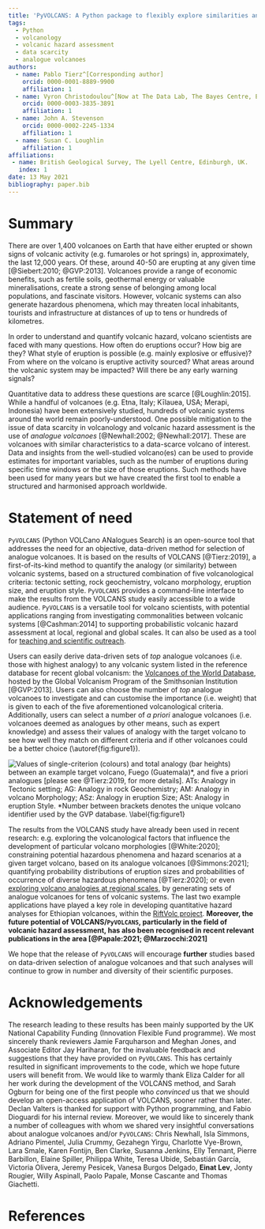 ```yaml
---
title: 'PyVOLCANS: A Python package to flexibly explore similarities and differences between volcanic systems'
tags:
  - Python
  - volcanology
  - volcanic hazard assessment
  - data scarcity
  - analogue volcanoes
authors:
  - name: Pablo Tierz^[Corresponding author]
    orcid: 0000-0001-8889-9900
    affiliation: 1
  - name: Vyron Christodoulou^[Now at The Data Lab, The Bayes Centre, Edinburgh, UK]
    orcid: 0000-0003-3835-3891
    affiliation: 1
  - name: John A. Stevenson
    orcid: 0000-0002-2245-1334
    affiliation: 1
  - name: Susan C. Loughlin
    affiliation: 1
affiliations:
 - name: British Geological Survey, The Lyell Centre, Edinburgh, UK.
   index: 1
date: 13 May 2021
bibliography: paper.bib
---
```


# Summary

There are over 1,400 volcanoes on Earth that have either erupted or shown signs of volcanic activity (e.g. fumaroles or hot springs) in, approximately, the last 12,000 years.
Of these, around 40-50 are erupting at any given time [@Siebert:2010; @GVP:2013].
Volcanoes provide a range of economic benefits, such as fertile soils, geothermal energy or valuable mineralisations, create a strong sense of belonging among local populations, and fascinate visitors.
However, volcanic systems can also generate hazardous phenomena, which may threaten local inhabitants, tourists and infrastructure at distances of up to tens or hundreds of kilometres.

In order to understand and quantify volcanic hazard, volcano scientists are faced with many questions.
How often do eruptions occur?
How big are they?
What style of eruption is possible (e.g. mainly explosive or effusive)?
From where on the volcano is eruptive activity sourced?
What areas around the volcanic system may be impacted?
Will there be any early warning signals?

Quantitative data to address these questions are scarce [@Loughlin:2015].
While a handful of volcanoes (e.g. Etna, Italy; Kīlauea, USA; Merapi, Indonesia) have been extensively studied, hundreds of volcanic systems around the world remain poorly-understood.
One possible mitigation to the issue of data scarcity in volcanology and volcanic hazard assessment is the use of _analogue volcanoes_ [@Newhall:2002; @Newhall:2017].
These are volcanoes with similar characteristics to a data-scarce volcano of interest.
Data and insights from the well-studied volcano(es) can be used to provide estimates for important variables, such as the number of eruptions during specific time windows or the size of those eruptions. Such methods have been used for many years but we have created the first tool to enable a structured and harmonised approach worldwide.


# Statement of need

`PyVOLCANS` (Python VOLCano ANalogues Search) is an open-source tool that addresses the need for an objective, data-driven method for selection of analogue volcanoes.
It is based on the results of VOLCANS [@Tierz:2019], a first-of-its-kind method to quantify the analogy (or similarity) between volcanic systems, based on a structured combination of five volcanological criteria: tectonic setting, rock geochemistry, volcano morphology, eruption size, and eruption style.
`PyVOLCANS` provides a command-line interface to make the results from the VOLCANS study easily accessible to a wide audience.
`PyVOLCANS` is a versatile tool for volcano scientists, with potential applications ranging from investigating commonalities between volcanic systems [@Cashman:2014] to supporting probabilistic volcanic hazard assessment at local, regional and global scales.
It can also be used as a tool for [teaching and scientific outreach](https://twitter.com/Xeno_lith/status/1384416032526266369?s=20).

Users can easily derive data-driven sets of _top_ analogue volcanoes (i.e. those with highest analogy) to any volcanic system listed in the reference database for recent global volcanism: the [Volcanoes of the World Database](https://volcano.si.edu/list_volcano_holocene.cfm), hosted by the Global Volcanism Program of the Smithsonian Institution [@GVP:2013].
Users can also choose the number of _top_ analogue volcanoes to investigate and can customise the importance (i.e. weight) that is given to each of the five aforementioned volcanological criteria.
Additionally, users can select a number of _a priori_ analogue volcanoes (i.e. volcanoes deemed as analogues by other means, such as expert knowledge) and assess their values of analogy with the target volcano to see how well they match on different criteria and if other volcanoes could be a better choice (\autoref{fig:figure1}).

![Values of single-criterion (colours) and total analogy (bar heights) between an example target volcano, Fuego (Guatemala)\*, and five _a priori_ analogues [please see @Tierz:2019, for more details].
ATs: Analogy in Tectonic setting; AG: Analogy in rock Geochemistry; AM: Analogy in volcano Morphology; ASz: Analogy in eruption Size; ASt: Analogy in eruption Style.
\*Number between brackets denotes the unique volcano identifier used by the GVP database.
\label{fig:figure1}](figure.png)

The results from the VOLCANS study have already been used in recent research: e.g. exploring the volcanological factors that influence the development of particular volcano morphologies [@White:2020]; constraining potential hazardous phenomena and hazard scenarios at a given target volcano, based on its analogue volcanoes [@Simmons:2021]; quantifying probability distributions of eruption sizes and probabilities of occurrence of diverse hazardous phenomena [@Tierz:2020]; or even [exploring volcano analogies at regional scales](https://youtu.be/iB1uiaxScek), by generating sets of analogue volcanoes for tens of volcanic systems. The last two example applications have played a key role in developing quantitative hazard analyses for Ethiopian volcanoes, within the [RiftVolc project](https://www.bgs.ac.uk/geology-projects/volcanoes/riftvolc/).
**Moreover, the future potential of VOLCANS/`PyVOLCANS`, particularly in the field of volcanic hazard assessment, has also been recognised in recent relevant publications in the area [@Papale:2021; @Marzocchi:2021]**

We hope that the release of `PyVOLCANS` will encourage **further** studies based on data-driven selection of analogue volcanoes and that such analyses will continue to grow in number and diversity of their scientific purposes.


# Acknowledgements

The research leading to these results has been mainly supported by the UK National Capability Funding (Innovation Flexible Fund programme).
We most sincerely thank reviewers Jamie Farquharson and Meghan Jones, and Associate Editor Jay Hariharan, for the invaluable feedback and suggestions that they have provided on `PyVOLCANS`. This has certainly resulted in significant improvements to the code, which we hope future users will benefit from.
We would like to warmly thank Eliza Calder for all her work during the development of the VOLCANS method, and Sarah Ogburn for being one of the first people who _convinced_ us that we should develop an open-access application of VOLCANS, sooner rather than later.
Declan Valters is thanked for support with Python programming, and Fabio Dioguardi for his internal review.
Moreover, we would like to sincerely thank a number of colleagues with whom we shared very insightful conversations about analogue volcanoes and/or `PyVOLCANS`: Chris Newhall, Isla Simmons, Adriano Pimentel, Julia Crummy, Gezahegn Yirgu, Charlotte Vye-Brown, Lara Smale, Karen Fontijn, Ben Clarke, Susanna Jenkins, Elly Tennant, Pierre Barbillon, Elaine Spiller, Philippa White, Teresa Ubide, Sebastián García, Victoria Olivera, Jeremy Pesicek, Vanesa Burgos Delgado, **Einat Lev**, Jonty Rougier, Willy Aspinall, Paolo Papale, Monse Cascante and Thomas Giachetti.

# References
